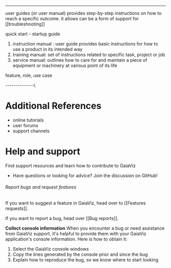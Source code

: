
----------------------
user guides (or user manual) provides step-by-step instructions on how to reach a specific outcome. it allows can be a form of support for [[troubleshooting]]

quick start - startup guide
1. instruction manual : user guide provides basic instructions for how to use a product in its intended way
2. training manual: set of instructions related to specific task, project or job
3. service manual: outlines how to care for and maintain a piece of equipment or machinery at various point of its life 

feature, role, use case 


--------------\

# Additional References
- online tutorials
- user forums
- support channels

# Help and support 

Find support resources and learn how to contribute to GaiaViz

- Have questions or looking for advice? Join the discussion on GitHub!
###### Report bugs and request features

If you want to suggest a feature in GaiaViz, head over to [[Features requests]].

If you want to report a bug, head over [[Bug reports]]. 

**Collect console information**
When you encounter a bug or need assistance from GaiaViz support, it's helpful to provide them with your GaiaViz application's console information. Here is how to obtain it:

1. Select the GaiaViz console windows
2. Copy the lines generated by the console prior and since the bug
3. Explain how to reproduce the bug, so we know where to start looking